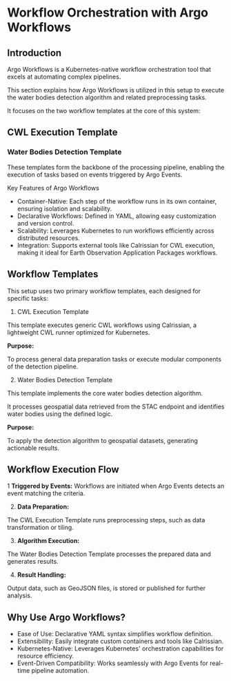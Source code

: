 # Workflow Orchestration with Argo Workflows

## Introduction
Argo Workflows is a Kubernetes-native workflow orchestration tool that excels at automating complex pipelines.

This section explains how Argo Workflows is utilized in this setup to execute the water bodies detection algorithm and related preprocessing tasks.

It focuses on the two workflow templates at the core of this system:

## CWL Execution Template

### Water Bodies Detection Template

These templates form the backbone of the processing pipeline, enabling the execution of tasks based on events triggered by Argo Events.

Key Features of Argo Workflows

* Container-Native: Each step of the workflow runs in its own container, ensuring isolation and scalability.
* Declarative Workflows: Defined in YAML, allowing easy customization and version control.
* Scalability: Leverages Kubernetes to run workflows efficiently across distributed resources.
* Integration: Supports external tools like Calrissian for CWL execution, making it ideal for Earth Observation Application Packages workflows.

## Workflow Templates

This setup uses two primary workflow templates, each designed for specific tasks:

1. CWL Execution Template

This template executes generic CWL workflows using Calrissian, a lightweight CWL runner optimized for Kubernetes.

**Purpose:**

To process general data preparation tasks or execute modular components of the detection pipeline.

2. Water Bodies Detection Template

This template implements the core water bodies detection algorithm. 

It processes geospatial data retrieved from the STAC endpoint and identifies water bodies using the defined logic.

**Purpose:**

To apply the detection algorithm to geospatial datasets, generating actionable results.

## Workflow Execution Flow

1 **Triggered by Events:**
Workflows are initiated when Argo Events detects an event matching the criteria.

2. **Data Preparation:**

The CWL Execution Template runs preprocessing steps, such as data transformation or tiling.

3. **Algorithm Execution:**

The Water Bodies Detection Template processes the prepared data and generates results.

4. **Result Handling:**

Output data, such as GeoJSON files, is stored or published for further analysis.

## Why Use Argo Workflows?

* Ease of Use: Declarative YAML syntax simplifies workflow definition.
* Extensibility: Easily integrate custom containers and tools like Calrissian.
* Kubernetes-Native: Leverages Kubernetes' orchestration capabilities for resource efficiency.
* Event-Driven Compatibility: Works seamlessly with Argo Events for real-time pipeline automation.